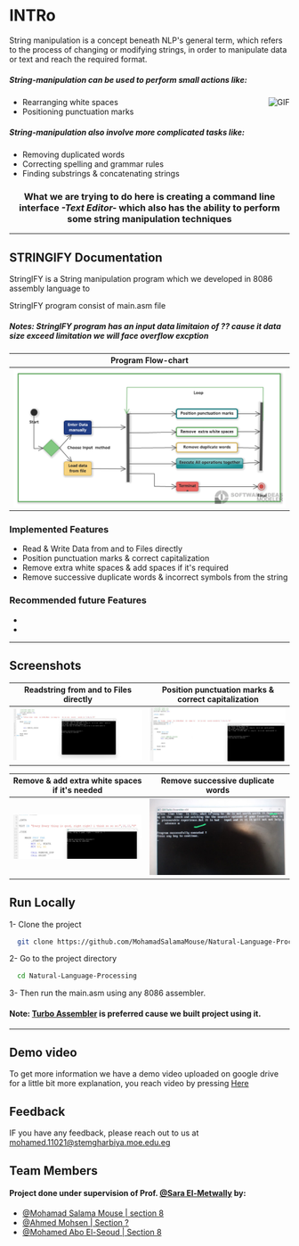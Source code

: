 
# INTRo
String manipulation is a concept beneath NLP's general term, which refers to the process of changing or modifying strings, in order to manipulate 
data or text and reach the required format.

##### String-manipulation can be used to perform small actions like:

<img align="right" alt="GIF" height="160px" src="https://media.giphy.com/media/du3J3cXyzhj75IOgvA/giphy.gif" /> 

 - Rearranging white spaces
 - Positioning punctuation marks
 


##### String-manipulation also involve more complicated tasks like: 
- Removing duplicated words
- Correcting spelling and grammar rules
- Finding substrings & concatenating strings
 

<h3 align="center"> What we are trying to do here is  creating a command line interface <i>-Text Editor-</i> which also has the ability to perform some string manipulation techniques</h3>

---

## STRINGIFY Documentation
StringIFY is a String manipulation program which we developed in 8086 assembly language to 

StringIFY program consist of main.asm file 

##### Notes: StringIFY program has an input data limitaion of ?? cause it data size exceed limitation we will face overflow excption


|  Program Flow-chart             | 
| -------             |
| <img src="https://raw.githubusercontent.com/MohamadSalamaMouse/Natural-Language-Processing/white_spaces/resources/Photos/Activitydiagram1.png?token=GHSAT0AAAAAAB36FIYGII3S2Y44C533BH4YY5EGKLA" width="1000" />   | 


### Implemented Features
- Read & Write Data from and to Files directly
- Position punctuation marks & correct capitalization 
- Remove extra white spaces & add spaces if it's required
- Remove successive duplicate words & incorrect symbols from the string

### Recommended future Features
-
-
---

## Screenshots

Readstring from and to Files directly             |  Position punctuation marks & correct capitalization 
:-------------------------:|:-------------------------:
  <img src="https://github.com/MohamadSalamaMouse/Natural-Language-Processing/blob/main/resources/Photos/1.jpg" width="500" />  |    <img src="https://github.com/MohamadSalamaMouse/Natural-Language-Processing/blob/main/resources/Photos/2.jpg" width="500" />

 Remove & add extra white spaces if it's needed          |  Remove successive duplicate words  
:-------------------------:|:-------------------------:
  <img src="https://github.com/MohamadSalamaMouse/Natural-Language-Processing/blob/main/resources/Photos/3.jpg" width="500" />  |    <img src="https://github.com/MohamadSalamaMouse/Natural-Language-Processing/blob/main/resources/Photos/4.jpg" width="500" />


## Run Locally

1- Clone the project

```bash
  git clone https://github.com/MohamadSalamaMouse/Natural-Language-Processing.git
```

2- Go to the project directory

```bash
  cd Natural-Language-Processing
```

3- Then run the main.asm using any 8086 assembler.
#### Note: [Turbo Assembler](https://sourceforge.net/projects/guitasm8086/)  is preferred cause we built project using it.

---
## Demo video
To get more information we have a demo video uploaded on google drive for a little bit more explanation, you reach video by pressing [Here]()

## Feedback
IF you have any feedback, please reach out to us at mohamed.11021@stemgharbiya.moe.edu.eg


## Team Members

#### Project done under supervision of  Prof. [@Sara El-Metwally](https://github.com/SaraEl-Metwally) by:
- [@Mohamad Salama Mouse | section 8](https://github.com/MohamadSalamaMouse)
- [@Ahmed Mohsen   | Section  ?](https://github.com/PrinceEGY)
- [@Mohamed Abo El-Seoud | Section 8](https://github.com/MAES-Pyramids)

